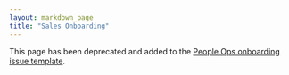 ```yaml
---
layout: markdown_page
title: "Sales Onboarding"
---
```


This page has been deprecated and added to the [People Ops onboarding issue template](https://gitlab.com/gitlab-com/peopleops/blob/master/.gitlab/issue_templates/onboarding.md).
